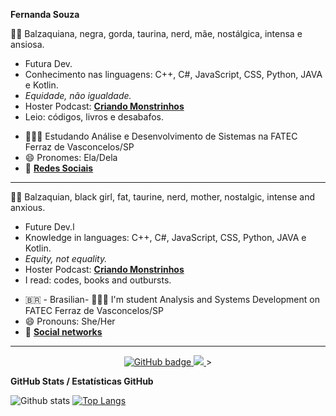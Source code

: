**Fernanda Souza** 

👩🏾‍ Balzaquiana, negra, gorda, taurina, nerd, mãe, nostálgica, intensa e ansiosa. 
* Futura Dev. 
* Conhecimento nas linguagens: C++, C#, JavaScript, CSS, Python, JAVA e Kotlin.
* *Equidade, não igualdade.* 
* Hoster Podcast: [**Criando Monstrinhos**](https://anchor.fm/criando-monstrinhos/)
* Leio: códigos, livros e desabafos.

- 👩🏾‍🎓 Estudando Análise e Desenvolvimento de Sistemas na FATEC Ferraz de Vasconcelos/SP
- 😄 Pronomes: Ela/Dela
- 👥 [**Redes Sociais**](https://linklist.bio/leitoraincomum)
--------------------------------------------------------------------------
👩🏾‍ Balzaquian, black girl, fat, taurine, nerd, mother, nostalgic, intense and anxious.
* Future Dev.l
* Knowledge in languages: C++, C#, JavaScript, CSS, Python, JAVA e Kotlin.
* *Equity, not equality.* 
* Hoster Podcast: [**Criando Monstrinhos**](https://anchor.fm/criando-monstrinhos/)
* I read: codes, books and outbursts.

- 🇧🇷 - Brasilian- 👩🏾‍🎓 I'm student Analysis and Systems Development on FATEC Ferraz de Vasconcelos/SP
- 😄 Pronouns: She/Her
- 👥 [**Social networks**](https://linklist.bio/leitoraincomum)
--------------------------------------------------------------------------
<p align="center">
  <a href="https://github.com/leitoraincomum?tab=followers">
    <img src="https://img.shields.io/github/followers/leitoraincomum?label=Followers&logo=GitHub&style=for-the-badge" alt="GitHub badge" />
  </a>
  <a href="http://twitter.com/leitoraincomum">
    <img src="https://img.shields.io/twitter/follow/leitoraincomum?label=Twitter&logo=twitter&style=for-the-badge" />
  </a>>
</p>

**GitHub Stats / Estatísticas GitHub**

![Github stats](https://github-readme-stats.vercel.app/api?username=leitoraincomum&hide=issues&theme=gruvbox&show_icons=true&hide_border=false&count_private=true&include_all_commits=true&line_height=24.5)
[![Top Langs](https://github-readme-stats.vercel.app/api/top-langs/?username=AlineBastos&layout=compact&theme=gruvbox&langs_count=10)](https://github.com/leitoraincomum/github-readme-stats)
